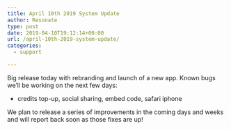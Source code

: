 ```yaml
---
title: April 10th 2019 System Update
author: Resonate
type: post
date: 2019-04-10T19:12:14+00:00
url: /april-10th-2019-system-update/
categories:
  - support

---
```

Big release today with rebranding and launch of a new app. Known bugs we&#8217;ll be working on the next few days:

  * credits top-up, social sharing, embed code, safari iphone

We plan to release a series of improvements in the coming days and weeks and will report back soon as those fixes are up!